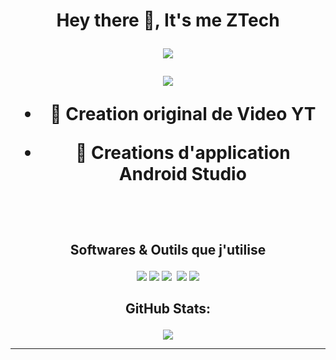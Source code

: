 <h1 align="center">Hey there &#x1F44B;, It's me ZTech

<p align="center"> <img src="[![](https://visitcount.itsvg.in/api?id=remibooop&label=Profile%20Views&icon=0&pretty=false)](https://visitcount.itsvg.in)">
<p align="center"> <img src="https://visitcount.itsvg.in/api?id=ZTechDev06&label=Profile%20Views&color=3&icon=0&pretty=true">
<br>

- &#128301; Creation original de Video YT

- &#127793; Creations d'application **Android Studio** 


<br>

## <p align="center"> Softwares & Outils que j'utilise

<p align="center">
     <img src="https://ziadoua.github.io/m3-Markdown-Badges/badges/Windows/windows2.svg">
    <img src="https://ziadoua.github.io/m3-Markdown-Badges/badges/Android/android2.svg">
    <img src="https://ziadoua.github.io/m3-Markdown-Badges/badges/Firefox/firefox3.svg">
    <img arc="https://ziadoua.github.io/m3-Markdown-Badges/badges/Github/github3.svg">
    <img src="https://ziadoua.github.io/m3-Markdown-Badges/badges/VisualStudio/visualstudio2.svg">
    <img src="https://ziadoua.github.io/m3-Markdown-Badges/badges/Telegram/telegram1.svg">

<br>


## <p align="center"> GitHub Stats: 

<p align="center"> <img src="https://github-readme-streak-stats.herokuapp.com?user=Unofficial-Life%20&theme=green-nur&date_format=M%20j%5B%2C%20Y%5D">

---
